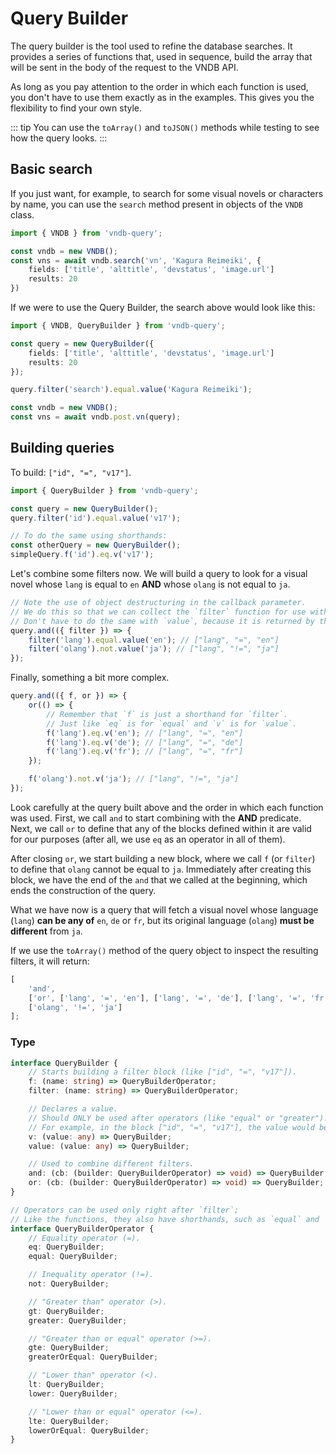 # Query Builder

The query builder is the tool used to refine the database searches. It provides a series of functions that, used in sequence, build the array that will be sent in the body of the request to the VNDB API.

As long as you pay attention to the order in which each function is used, you don't have to use them exactly as in the examples. This gives you the flexibility to find your own style.

::: tip
You can use the `toArray()` and `toJSON()` methods while testing to see how the query looks.
:::

## Basic search

If you just want, for example, to search for some visual novels or characters by name, you can use the `search` method present in objects of the `VNDB` class.

```ts
import { VNDB } from 'vndb-query';

const vndb = new VNDB();
const vns = await vndb.search('vn', 'Kagura Reimeiki', {
    fields: ['title', 'alttitle', 'devstatus', 'image.url']
    results: 20
})
```

If we were to use the Query Builder, the search above would look like this:

```ts
import { VNDB, QueryBuilder } from 'vndb-query';

const query = new QueryBuilder({
    fields: ['title', 'alttitle', 'devstatus', 'image.url']
    results: 20
});

query.filter('search').equal.value('Kagura Reimeiki');

const vndb = new VNDB();
const vns = await vndb.post.vn(query);
```

## Building queries

To build: `["id", "=", "v17"]`.

```ts
import { QueryBuilder } from 'vndb-query';

const query = new QueryBuilder();
query.filter('id').equal.value('v17');

// To do the same using shorthands:
const otherQuery = new QueryBuilder();
simpleQuery.f('id').eq.v('v17');
```

Let's combine some filters now. We will build a query to look for a visual novel whose `lang` is equal to `en` **AND** whose `olang` is not equal to `ja`.

```ts
// Note the use of object destructuring in the callback parameter.
// We do this so that we can collect the `filter` function for use within `and`.
// Don't have to do the same with `value`, because it is returned by the `equal` operator.
query.and(({ filter }) => {
	filter('lang').equal.value('en'); // ["lang", "=", "en"]
	filter('olang').not.value('ja'); // ["lang", "!=", "ja"]
});
```

Finally, something a bit more complex.

```ts
query.and(({ f, or }) => {
	or(() => {
		// Remember that `f` is just a shorthand for `filter`.
		// Just like `eq` is for `equal` and `v` is for `value`.
		f('lang').eq.v('en'); // ["lang", "=", "en"]
		f('lang').eq.v('de'); // ["lang", "=", "de"]
		f('lang').eq.v('fr'); // ["lang", "=", "fr"]
	});

	f('olang').not.v('ja'); // ["lang", "!=", "ja"]
});
```

Look carefully at the query built above and the order in which each function was used. First, we call `and` to start combining with the **AND** predicate. Next, we call `or` to define that any of the blocks defined within it are valid for our purposes (after all, we use `eq` as an operator in all of them).

After closing `or`, we start building a new block, where we call `f` (or `filter`) to define that `olang` cannot be equal to `ja`. Immediately after creating this block, we have the end of the `and` that we called at the beginning, which ends the construction of the query.

What we have now is a query that will fetch a visual novel whose language (`lang`) **can be any of** `en`, `de` or `fr`, but its original language (`olang`) **must be different** from `ja`.

If we use the `toArray()` method of the query object to inspect the resulting filters, it will return:

```js
[
	'and',
	['or', ['lang', '=', 'en'], ['lang', '=', 'de'], ['lang', '=', 'fr']],
	['olang', '!=', 'ja']
];
```

### Type

```ts
interface QueryBuilder {
	// Starts building a filter block (like ["id", "=", "v17"]).
	f: (name: string) => QueryBuilderOperator;
	filter: (name: string) => QueryBuilderOperator;

	// Declares a value.
	// Should ONLY be used after operators (like "equal" or "greater").
	// For example, in the block ["id", "=", "v17"], the value would be "v17".
	v: (value: any) => QueryBuilder;
	value: (value: any) => QueryBuilder;

	// Used to combine different filters.
	and: (cb: (builder: QueryBuilderOperator) => void) => QueryBuilder;
	or: (cb: (builder: QueryBuilderOperator) => void) => QueryBuilder;
}

// Operators can be used only right after `filter`;
// Like the functions, they also have shorthands, such as `equal` and `eq`.
interface QueryBuilderOperator {
	// Equality operator (=).
	eq: QueryBuilder;
	equal: QueryBuilder;

	// Inequality operator (!=).
	not: QueryBuilder;

	// "Greater than" operator (>).
	gt: QueryBuilder;
	greater: QueryBuilder;

	// "Greater than or equal" operator (>=).
	gte: QueryBuilder;
	greaterOrEqual: QueryBuilder;

	// "Lower than" operator (<).
	lt: QueryBuilder;
	lower: QueryBuilder;

	// "Lower than or equal" operator (<=).
	lte: QueryBuilder;
	lowerOrEqual: QueryBuilder;
}
```
